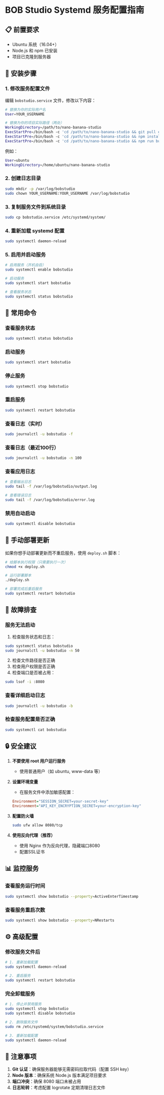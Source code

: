 # BOB Studio Systemd 服务配置指南

## 📋 前置要求

- Ubuntu 系统（16.04+）
- Node.js 和 npm 已安装
- 项目已克隆到服务器

## 🚀 安装步骤

### 1. 修改服务配置文件

编辑 `bobstudio.service` 文件，修改以下内容：

```bash
# 替换为你的实际用户名
User=YOUR_USERNAME

# 替换为你的项目实际路径（两处）
WorkingDirectory=/path/to/nano-banana-studio
ExecStartPre=/bin/bash -c 'cd /path/to/nano-banana-studio && git pull origin main'
ExecStartPre=/bin/bash -c 'cd /path/to/nano-banana-studio && npm install'
ExecStartPre=/bin/bash -c 'cd /path/to/nano-banana-studio && npm run build'
```

例如：
```bash
User=ubuntu
WorkingDirectory=/home/ubuntu/nano-banana-studio
```

### 2. 创建日志目录

```bash
sudo mkdir -p /var/log/bobstudio
sudo chown YOUR_USERNAME:YOUR_USERNAME /var/log/bobstudio
```

### 3. 复制服务文件到系统目录

```bash
sudo cp bobstudio.service /etc/systemd/system/
```

### 4. 重新加载 systemd 配置

```bash
sudo systemctl daemon-reload
```

### 5. 启用并启动服务

```bash
# 启用服务（开机自启）
sudo systemctl enable bobstudio

# 启动服务
sudo systemctl start bobstudio

# 查看服务状态
sudo systemctl status bobstudio
```

## 📝 常用命令

### 查看服务状态
```bash
sudo systemctl status bobstudio
```

### 启动服务
```bash
sudo systemctl start bobstudio
```

### 停止服务
```bash
sudo systemctl stop bobstudio
```

### 重启服务
```bash
sudo systemctl restart bobstudio
```

### 查看日志（实时）
```bash
sudo journalctl -u bobstudio -f
```

### 查看日志（最近100行）
```bash
sudo journalctl -u bobstudio -n 100
```

### 查看应用日志
```bash
# 查看输出日志
sudo tail -f /var/log/bobstudio/output.log

# 查看错误日志
sudo tail -f /var/log/bobstudio/error.log
```

### 禁用自动启动
```bash
sudo systemctl disable bobstudio
```

## 🔄 手动部署更新

如果你想手动部署更新而不重启服务，使用 `deploy.sh` 脚本：

```bash
# 给脚本执行权限（只需要执行一次）
chmod +x deploy.sh

# 运行部署脚本
./deploy.sh

# 部署完成后重启服务
sudo systemctl restart bobstudio
```

## 🐛 故障排查

### 服务无法启动

1. 检查服务状态和日志：
```bash
sudo systemctl status bobstudio
sudo journalctl -u bobstudio -n 50
```

2. 检查文件路径是否正确
3. 检查用户权限是否正确
4. 检查端口是否被占用：
```bash
sudo lsof -i :8080
```

### 查看详细启动日志
```bash
sudo journalctl -u bobstudio -b
```

### 检查服务配置是否正确
```bash
sudo systemctl cat bobstudio
```

## 🔒 安全建议

1. **不要使用 root 用户运行服务**
   - 使用普通用户（如 ubuntu, www-data 等）

2. **设置环境变量**
   - 在服务文件中添加敏感配置：
   ```ini
   Environment="SESSION_SECRET=your-secret-key"
   Environment="API_KEY_ENCRYPTION_SECRET=your-encryption-key"
   ```

3. **配置防火墙**
   ```bash
   sudo ufw allow 8080/tcp
   ```

4. **使用反向代理（推荐）**
   - 使用 Nginx 作为反向代理，隐藏端口8080
   - 配置SSL证书

## 📊 监控服务

### 查看服务运行时间
```bash
sudo systemctl show bobstudio --property=ActiveEnterTimestamp
```

### 查看服务重启次数
```bash
sudo systemctl show bobstudio --property=NRestarts
```

## ⚙️ 高级配置

### 修改服务文件后
```bash
# 1. 重新加载配置
sudo systemctl daemon-reload

# 2. 重启服务
sudo systemctl restart bobstudio
```

### 完全卸载服务
```bash
# 1. 停止并禁用服务
sudo systemctl stop bobstudio
sudo systemctl disable bobstudio

# 2. 删除服务文件
sudo rm /etc/systemd/system/bobstudio.service

# 3. 重新加载配置
sudo systemctl daemon-reload
```

## 📌 注意事项

1. **Git 认证**：确保服务器能够无需密码拉取代码（配置 SSH key）
2. **Node 版本**：确保系统 Node.js 版本满足项目要求
3. **端口冲突**：确保 8080 端口未被占用
4. **日志轮转**：考虑配置 logrotate 定期清理日志文件

